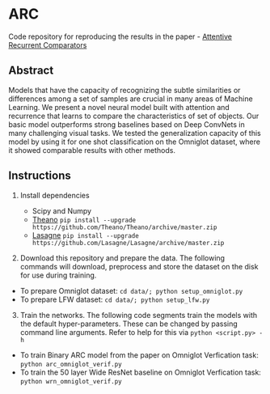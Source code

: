 # ARC
Code repository for reproducing the results in the paper - [Attentive Recurrent Comparators](http://openreview.net/forum?id=BJjn-Yixl "Paper on OpenReview")

## Abstract
Models that have the capacity of recognizing the subtle similarities or differences among a set of samples are crucial in many areas of Machine Learning. We present a novel neural model built with attention and recurrence that learns to compare the characteristics of set of objects. Our basic model outperforms strong baselines based on Deep ConvNets in many challenging visual tasks. We tested the generalization capacity of this model by using it for one shot classification on the Omniglot dataset, where it showed comparable results with other methods.

## Instructions
1. Install dependencies
    * Scipy and Numpy
    * [Theano](http://deeplearning.net/software/theano/) `pip install --upgrade https://github.com/Theano/Theano/archive/master.zip`
    * [Lasagne](http://lasagne.readthedocs.io/en/latest/index.html) `pip install --upgrade https://github.com/Lasagne/Lasagne/archive/master.zip`

2. Download this repository and prepare the data. The following commands will download, preprocess and store the dataset on the disk for use during training.
  * To prepare Omniglot dataset: `cd data/; python setup_omniglot.py`
  * To prepare LFW dataset: `cd data/; python setup_lfw.py`

3. Train the networks. The following code segments train the models with the default hyper-parameters. These can be changed by passing command line arguments. Refer to help for this via `python <script.py> -h`
  * To train Binary ARC model from the paper on Omniglot Verfication task: `python arc_omniglot_verif.py`
  * To train the 50 layer Wide ResNet baseline on Omniglot Verfication task: `python wrn_omniglot_verif.py`
